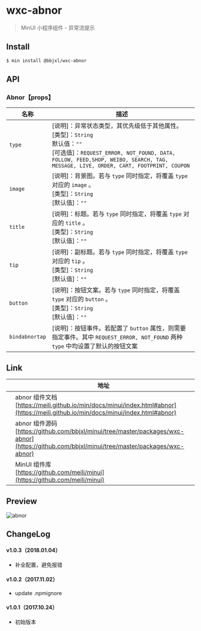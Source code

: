 # wxc-abnor

> MinUI 小程序组件 - 异常流提示

## Install

``` bash
$ min install @bbjxl/wxc-abnor
```

## API

### Abnor【props】

| 名称             | 描述                                       |
| -------------- | ---------------------------------------- |
| `type`         | [说明]：异常状态类型，其优先级低于其他属性。<br>[类型]：`String`<br>默认值：`""` <br>[可选值]：`REQUEST_ERROR, NOT_FOUND, DATA, FOLLOW, FEED,SHOP, WEIBO, SEARCH, TAG, MESSAGE, LIVE, ORDER, CART, FOOTPRINT, COUPON` |
| `image`        | [说明]：背景图。若与 `type` 同时指定，将覆盖 `type` 对应的 `image` 。<br>[类型]：`String`<br>[默认值]：`""` <br> |
| `title`        | [说明]：标题。若与 `type` 同时指定，将覆盖 `type` 对应的 `title` 。<br>[类型]：`String`<br>[默认值]：`""` <br> |
| `tip`          | [说明]：副标题。若与 `type` 同时指定，将覆盖 `type` 对应的 `tip` 。<br>[类型]：`String`<br>[默认值]：`""` <br> |
| `button`       | [说明]：按钮文案。若与 `type` 同时指定，将覆盖 `type` 对应的 `button` 。<br>[类型]：`String`<br>[默认值]：`""` <br> |
| `bindabnortap` | [说明]：按钮事件。若配置了 `button` 属性，则需要指定事件。其中 `REQUEST_ERROR, NOT_FOUND` 两种 `type` 中均设置了默认的按钮文案 |

## Link
||地址|
|--|---|
||abnor 组件文档 <br> [https://meili.github.io/min/docs/minui/index.html#abnor](https://meili.github.io/min/docs/minui/index.html#abnor)<br>|
||abnor 组件源码 <br> [https://github.com/bbjxl/minui/tree/master/packages/wxc-abnor](https://github.com/bbjxl/minui/tree/master/packages/wxc-abnor)<br>|
||MinUI 组件库 <br> [https://github.com/meili/minui](https://github.com/meili/minui) <br>|

## Preview
![abnor](https://s10.mogucdn.com/mlcdn/c45406/171107_3ddh6idjk6f6i6h67j013594k8910_480x480.jpg_225x999.jpg)

##  ChangeLog

#### v1.0.3（2018.01.04）

- 补全配置，避免报错

#### v1.0.2（2017.11.02）

- update .npmignore

#### v1.0.1（2017.10.24）

- 初始版本
